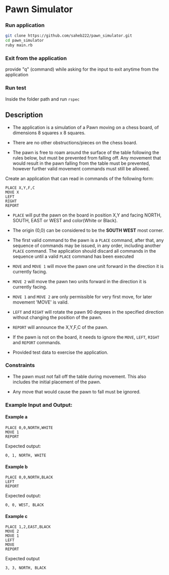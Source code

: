 # Pawn Simulator

### Run application

```bash
git clone https://github.com/saheb222/pawn_simulator.git
cd pawn_simulator
ruby main.rb
```
### Exit from the application
provide "q" (command) while asking for the input to exit anytime from the application
### Run test

Inside the folder path and run `rspec`

## Description

* The application is a simulation of a Pawn moving on a chess board, of dimensions 8 squares x 8 squares.

* There are no other obstructions/pieces on the chess board.

* The pawn is free to roam around the surface of the table following the rules below, but must be prevented from falling off. Any movement that would result in the pawn falling from the table must be prevented, however further valid movement commands must still be allowed.

Create an application that can read in commands of the following form:
```
PLACE X,Y,F,C
MOVE X
LEFT
RIGHT
REPORT
```

* `PLACE` will put the pawn on the board in position X,Y and facing NORTH, SOUTH, EAST or WEST and color(White or Black).

* The origin (0,0) can be considered to be the **SOUTH WEST** most corner.

* The first valid command to the pawn is a `PLACE` command, after that, any sequence of commands may be issued, in any order, including another `PLACE` command. The application should discard all commands in the sequence until a valid `PLACE` command has been executed

* `MOVE` and `MOVE 1` will move the pawn one unit forward in the direction it is currently facing.

* `MOVE 2` will move the pawn two units forward in the direction it is currently facing.

* `MOVE 1` and `MOVE 2` are only permissible for very first move, for later movement 'MOVE' is valid.

* `LEFT` and `RIGHT` will rotate the pawn 90 degrees in the specified direction without changing the position of the pawn.

* `REPORT` will announce the X,Y,F,C of the pawn.

* If the pawn is not on the board, it needs to ignore the `MOVE`, `LEFT`, `RIGHT` and `REPORT` commands.

* Provided test data to exercise the application.

### Constraints

* The pawn must not fall off the table during movement. This also includes the initial placement of the pawn.

* Any move that would cause the pawn to fall must be ignored.

### Example Input and Output:

#### Example a

    PLACE 0,0,NORTH,WHITE
    MOVE 1
    REPORT

Expected output:

    0, 1, NORTH, WHITE

#### Example b

    PLACE 0,0,NORTH,BLACK
    LEFT
    REPORT

Expected output:

    0, 0, WEST, BLACK

#### Example c

    PLACE 1,2,EAST,BLACK
    MOVE 2
    MOVE 1
    LEFT
    MOVE
    REPORT

Expected output

    3, 3, NORTH, BLACK
